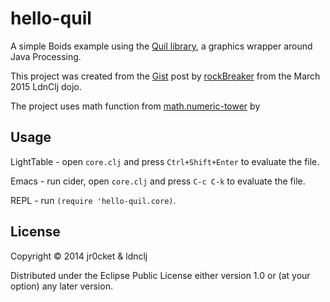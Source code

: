 # hello-quil

A simple Boids example using the [Quil library](https://github.com/quil/quil), a graphics wrapper around Java Processing.  

This project was created from the [Gist](https://gist.github.com/rockBreaker/a899bc0b798866c3badf) post by [rockBreaker](https://gist.github.com/rockBreaker) from the March 2015 LdnClj dojo.  

The project uses math function from [math.numeric-tower](https://github.com/clojure/math.numeric-tower) by 

## Usage

LightTable - open `core.clj` and press `Ctrl+Shift+Enter` to evaluate the file.

Emacs - run cider, open `core.clj` and press `C-c C-k` to evaluate the file.

REPL - run `(require 'hello-quil.core)`.

## License

Copyright © 2014 jr0cket & ldnclj

Distributed under the Eclipse Public License either version 1.0 or (at
your option) any later version.
